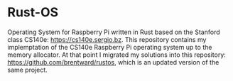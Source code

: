 # Rust-OS
Operating System for Raspberry Pi written in Rust based on the Stanford class CS140e: 
https://cs140e.sergio.bz. This repository contains my implemptation of the CS140e 
Raspberry Pi operating system up to the memory allocator. At that point I migrated 
my solutions into this repository: https://github.com/brentward/rustos, which is an 
updated version of the same project.
